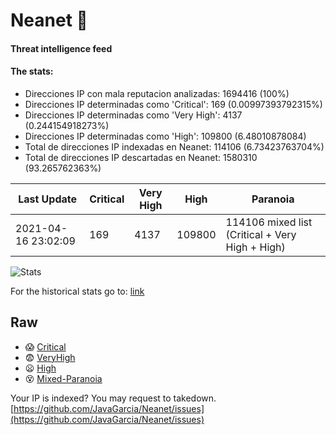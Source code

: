 # Neanet :hocho:
#### Threat intelligence feed
#### The stats:

- Direcciones IP con mala reputacion analizadas: 1694416 (100%)
- Direcciones IP determinadas como 'Critical':  169 (0.00997393792315%)
- Direcciones IP determinadas como 'Very High':  4137 (0.244154918273%)
- Direcciones IP determinadas como 'High':  109800 (6.48010878084)
- Total de direcciones IP indexadas en Neanet:  114106 (6.73423763704%)
- Total de direcciones IP descartadas en Neanet:  1580310 (93.265762363%)

| Last Update | Critical | Very High | High | Paranoia |
| --- | --- | --- | --- | --- |
| 2021-04-16 23:02:09 | 169 | 4137 | 109800 | 114106 mixed list (Critical + Very High + High)|

![Stats](https://docs.google.com/spreadsheets/d/e/2PACX-1vSnaNMIXVabIpDJjufMlzH7poXnshF3mgd8Is1g9ytUEzVsP5my4Trn8f-xkoLLQ38xpL3HtmUexLo6/pubchart?oid=501124687&format=image)

For the historical stats go to: [link](/stats.csv)
## Raw
- :scream: [Critical](https://raw.githubusercontent.com/JavaGarcia/Neanet/master/blacklists/neanet_critical.txt)
- :fearful: [VeryHigh](https://raw.githubusercontent.com/JavaGarcia/Neanet/master/blacklists/neanet_veryHigh.txtt)
- :frowning: [High](https://raw.githubusercontent.com/JavaGarcia/Neanet/master/blacklists/neanet_high.txt)
- :dizzy_face: [Mixed-Paranoia](https://raw.githubusercontent.com/JavaGarcia/Neanet/master/blacklists/neanet_all.txt)


Your IP is indexed? You may request to takedown. [https://github.com/JavaGarcia/Neanet/issues](https://github.com/JavaGarcia/Neanet/issues)













































































































































































































































































































































































































































































































































































































































































































































































































































































































































































































































































































































































































































































































































































































































































































































































































































































































































































































































































































































































































































































































































































































































































































































































































































































































































































































































































































































































































































































































































































































































































































































































































































































































































































































































































































































































































































































































































































































































































































































































































































































































































































































































































































































































































































































































































































































































































































































































































































































































































































































































































































































































































































































































































































































































































































































































































































































































































































































































































